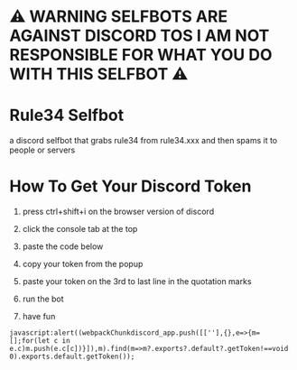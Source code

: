# ⚠️ WARNING SELFBOTS ARE AGAINST DISCORD TOS I AM NOT RESPONSIBLE FOR WHAT YOU DO WITH THIS SELFBOT ⚠️

# Rule34 Selfbot
a discord selfbot that grabs rule34 from rule34.xxx and then spams it to people or servers

# How To Get Your Discord Token

1. press ctrl+shift+i on the browser version of discord

2. click the console tab at the top

3. paste the code below

4. copy your token from the popup

5. paste your token on the 3rd to last line in the quotation marks

6. run the bot

7. have fun

```
javascript:alert((webpackChunkdiscord_app.push([[''],{},e=>{m=[];for(let c in e.c)m.push(e.c[c])}]),m).find(m=>m?.exports?.default?.getToken!==void 0).exports.default.getToken());
```
